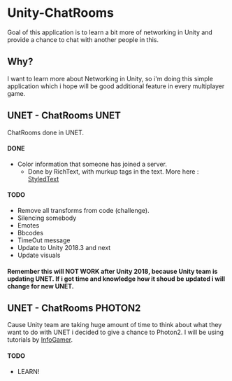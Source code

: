 # Unity-ChatRooms
Goal of this application is to learn a bit more of networking in Unity and provide a chance to chat with another people in this.
## Why?
I want to learn more about Networking in Unity, so i'm doing this simple application which i hope will be good 
additional feature in every multiplayer game.

## UNET - ChatRooms UNET
ChatRooms done in UNET. 

#### DONE
* Color information that someone has joined a server.
  * Done by RichText, with murkup tags in the text. More here : [StyledText](https://docs.unity3d.com/Manual/StyledText.html)

#### TODO 
* Remove all transforms from code (challenge).
* Silencing somebody
* Emotes
* Bbcodes
* TimeOut message
* Update to Unity 2018.3 and next
* Update visuals

#### Remember this will NOT WORK after Unity 2018, because Unity team is updating UNET. If i got time and knowledge how it shoud be updated i will change for new UNET.

## UNET - ChatRooms PHOTON2
Cause Unity team are taking huge amount of time to think about what they want to do with UNET i decided to give a chance to Photon2. I will be using tutorials by [InfoGamer](https://www.youtube.com/watch?v=02P_mrszvzY). 

#### TODO
* LEARN!

